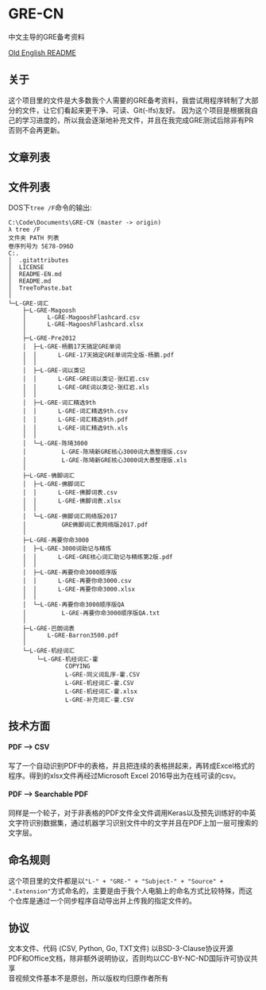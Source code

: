 # GRE-CN
中文主导的GRE备考资料

[Old English README](README-EN.md)

## 关于
这个项目里的文件是大多数我个人需要的GRE备考资料，我尝试用程序转制了大部分的文件，让它们看起来更干净、可读、Git(-lfs)友好。
因为这个项目是根据我自己的学习进度的，所以我会逐渐地补充文件，并且在我完成GRE测试后除非有PR否则不会再更新。

## 文章列表

## 文件列表
DOS下`tree /F`命令的输出:

```
C:\Code\Documents\GRE-CN (master -> origin)
λ tree /F
文件夹 PATH 列表
卷序列号为 5E78-D96D
C:.
│  .gitattributes
│  LICENSE
│  README-EN.md
│  README.md
│  TreeToPaste.bat
│  
└─L-GRE-词汇
    ├─L-GRE-Magoosh
    │      L-GRE-MagooshFlashcard.csv
    │      L-GRE-MagooshFlashcard.xlsx
    │      
    ├─L-GRE-Pre2012
    │  ├─L-GRE-杨鹏17天搞定GRE单词
    │  │      L-GRE-17天搞定GRE单词完全版-杨鹏.pdf
    │  │      
    │  ├─L-GRE-词以类记
    │  │      L-GRE-GRE词以类记-张红岩.csv
    │  │      L-GRE-GRE词以类记-张红岩.xls
    │  │      
    │  ├─L-GRE-词汇精选9th
    │  │      L-GRE-词汇精选9th.csv
    │  │      L-GRE-词汇精选9th.pdf
    │  │      L-GRE-词汇精选9th.xls
    │  │      
    │  └─L-GRE-陈琦3000
    │          L-GRE-陈琦新GRE核心3000词大愚整理版.csv
    │          L-GRE-陈琦新GRE核心3000词大愚整理版.xls
    │          
    ├─L-GRE-佛脚词汇
    │  ├─L-GRE-佛脚词汇
    │  │      L-GRE-佛脚词表.csv
    │  │      L-GRE-佛脚词表.xlsx
    │  │      
    │  └─L-GRE-佛脚词汇网络版2017
    │          GRE佛脚词汇表网络版2017.pdf
    │          
    ├─L-GRE-再要你命3000
    │  ├─L-GRE-3000词助记与精炼
    │  │      L-GRE-GRE核心词汇助记与精练第2版.pdf
    │  │      
    │  ├─L-GRE-再要你命3000顺序版
    │  │      L-GRE-再要你命3000.csv
    │  │      L-GRE-再要你命3000.xlsx
    │  │      
    │  └─L-GRE-再要你命3000顺序版QA
    │          L-GRE-再要你命3000顺序版QA.txt
    │          
    ├─L-GRE-巴朗词表
    │      L-GRE-Barron3500.pdf
    │      
    └─L-GRE-机经词汇
        └─L-GRE-机经词汇-霍
                COPYING
                L-GRE-同义词乱序-霍.CSV
                L-GRE-机经词汇-霍.CSV
                L-GRE-机经词汇-霍.xlsx
                L-GRE-补充词汇-霍.CSV
```

## 技术方面
#### PDF --> CSV
写了一个自动识别PDF中的表格，并且把连续的表格拼起来，再转成Excel格式的程序。得到的xlsx文件再经过Microsoft Excel 2016导出为在线可读的csv。

#### PDF --> Searchable PDF
同样是一个轮子，对于非表格的PDF文件全文件调用Keras以及预先训练好的中英文字符识别数据集，通过机器学习识别文件中的文字并且在PDF上加一层可搜索的文字层。

## 命名规则
这个项目里的文件都是以`"L-" + "GRE-" + "Subject-" + "Source" + ".Extension"`方式命名的，主要是由于我个人电脑上的命名方式比较特殊，而这个仓库是通过一个同步程序自动导出并上传我的指定文件的。

## 协议
文本文件、代码 (CSV, Python, Go, TXT文件) 以BSD-3-Clause协议开源  
PDF和Office文档，除非额外说明协议，否则均以CC-BY-NC-ND国际许可协议共享  
音视频文件基本不是原创，所以版权均归原作者所有
